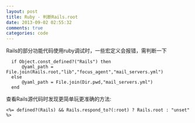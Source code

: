 ```yaml
---
layout: post
title: Ruby - 判断Rails.root
date: 2013-09-02 02:55:32
comments: true
categories: code
---
```

  Rails的部分功能代码使用ruby调试时，一些宏定义会报错，需判断一下

      if Object.const_defined?("Rails") then
          @yaml_path = File.join(Rails.root,"lib","focus_agent","mail_servers.yml")
      else
          @yaml_path = File.join(Dir.pwd,"mail_servers.yml")
      end

查看Rails源代码时发现更简单玩更准确的方法:

    <%= defined?(Rails) && Rails.respond_to?(:root) ? Rails.root : "unset" %>
